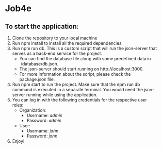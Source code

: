 # Job4e

## To start the application:

1. Clone the repository to your local machine
2. Run npm install to install all the required dependencies
3. Run npm run db. This is a custom script that will run the json-server that serves as a back-end service for the project.
   * You can find the database file along with some predefined data in ./database/db.json.
   * The json-server should start running on http://localhost:3000.
   * For more information about the script, please check the package.json file.
4. Run npm start to run the project. Make sure that the npm run db command is executed in a separate terminal. You would need the json-server running while using the application.
5. You can log in with the following credentials for the respective user roles:
   - Organization: 
     - Username: *admin*
     - Password: *admin*
   - User:
     - Username: *john*
     - Password: *john*
6. Enjoy!
